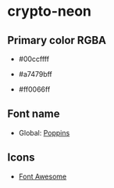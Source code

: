 # crypto-neon

## Primary color RGBA

- #00ccffff

- #a7479bff

- #ff0066ff


## Font name

* Global: [Poppins](https://fonts.google.com/specimen/Poppins?query=pop)

## Icons

* [Font Awesome](https://github.com/FortAwesome/Font-Awesome/)